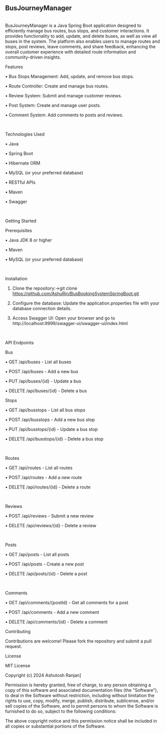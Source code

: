 <h2>BusJourneyManager</h2>
<br>BusJourneyManager is a Java Spring Boot application designed to efficiently manage bus routes, bus stops, and customer interactions. It provides functionality to add, update, and delete buses, as well as view all buses in the system. The platform also enables users to manage routes and stops, post reviews, leave comments, and share feedback, enhancing the overall customer experience with detailed route information and community-driven insights.

<br>

Features

•	Bus Stops Management: Add, update, and remove bus stops.

•	Route Controller: Create and manage bus routes.


•	Review System: Submit and manage customer reviews.

•	Post System: Create and manage user posts.

•	Comment System: Add comments to posts and reviews.

<br>

Technologies Used

•	Java

•	Spring Boot

•	Hibernate ORM

•	MySQL (or your preferred database)

•	RESTful APIs

•	Maven

•	Swagger

<br>

Getting Started

Prerequisites

•	Java JDK 8 or higher

•	Maven

•	MySQL (or your preferred database)

<br>

Installation

1.	Clone the repository:->git clone https://github.com/AshuRjn/BusBookingSystemSpringBoot.git
   
3.	Configure the database: Update the application.properties file with your database connection details.
   
5.	Access Swagger UI: Open your browser and go to http://localhost:9999/swagger-ui/swagger-ui/index.html
<br>

API Endpoints

Bus 

•	GET /api/buses - List all buses

•	POST /api/buses - Add a new bus

•	PUT /api/buses/{id} - Update a bus

•	DELETE /api/buses/{id} - Delete a bus


 Stops

•	GET /api/busstops - List all bus stops

•	POST /api/busstops - Add a new bus stop

•	PUT /api/busstops/{id} - Update a bus stop

•	DELETE /api/busstops/{id} - Delete a bus stop

<br>

Routes

•	GET /api/routes - List all routes

•	POST /api/routes - Add a new route

•	DELETE /api/routes/{id} - Delete a route

<br>


Reviews

•	POST /api/reviews - Submit a new review

•	DELETE /api/reviews/{id} - Delete a review

<br>

Posts

•	GET /api/posts - List all posts

•	POST /api/posts - Create a new post

•	DELETE /api/posts/{id} - Delete a post

<br>

Comments

•	GET /api/comments/{postId} - Get all comments for a post

•	POST /api/comments - Add a new comment

•	DELETE /api/comments/{id} - Delete a comment


Contributing

Contributions are welcome! Please fork the repository and submit a pull request.


License

MIT License

Copyright (c) 2024 Ashutosh Ranjan]

Permission is hereby granted, free of charge, to any person obtaining a copy
of this software and associated documentation files (the "Software"), to deal
in the Software without restriction, including without limitation the rights
to use, copy, modify, merge, publish, distribute, sublicense, and/or sell
copies of the Software, and to permit persons to whom the Software is
furnished to do so, subject to the following conditions:

The above copyright notice and this permission notice shall be included in all
copies or substantial portions of the Software.



